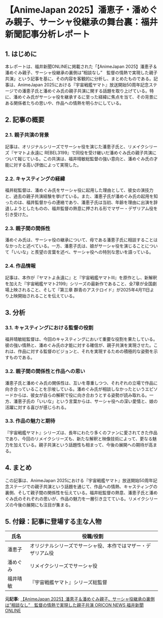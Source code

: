 # 【AnimeJapan 2025】潘恵子・潘めぐみ親子、サーシャ役継承の舞台裏：福井新聞記事分析レポート

## 1. はじめに

本レポートは、福井新聞ONLINEに掲載された「【AnimeJapan 2025】潘恵子＆潘めぐみ親子、サーシャ役継承の裏側は”相談なし”　監督の情熱で実現した親子共演」という記事を基に、その内容を客観的に分析し、まとめたものである。記事は、AnimeJapan 2025における『宇宙戦艦ヤマト』放送開始50周年記念ステージでの潘恵子氏と潘めぐみ氏の親子共演に関する話題を取り上げている。特に、潘めぐみ氏がサーシャ役を継承するに至った経緯に焦点を当て、その背景にある関係者たちの思いや、作品への情熱を明らかにしている。

## 2. 記事の概要

### 2.1. 親子共演の背景

記事は、オリジナルシリーズでサーシャ役を演じた潘恵子氏と、リメイクシリーズ『ヤマトよ永遠に REBEL3199』で同役を受け継いだ潘めぐみ氏の親子共演について報じている。この共演は、福井晴敏総監督の強い意向と、潘めぐみ氏の才能に対する高い評価によって実現した。

### 2.2. キャスティングの経緯

福井総監督は、潘めぐみ氏をサーシャ役に起用した理由として、彼女の演技力と、過去の親子共演経験を挙げている。また、潘恵子氏が潘めぐみ氏の起用を知ったのは、福井監督からの連絡であり、潘恵子氏は当初、年齢を理由に出演を辞退しようとしたものの、福井監督の熱意に押される形でマザー・デザリアム役を引き受けた。

### 2.3. 親子間の関係性

潘めぐみ氏は、サーシャ役の継承について、母である潘恵子氏に相談することはなかったと述べている。一方、潘恵子氏は、娘がサーシャ役を演じることについて「いいな」と羨望の言葉を述べ、サーシャ役への特別な思いを語っている。

### 2.4. 作品情報

記事は、本作が『ヤマトよ永遠に』と『宇宙戦艦ヤマトIII』を原作とし、新解釈を加えた『宇宙戦艦ヤマト2199』シリーズの最新作であること、全7章が全国劇場上映されること、そして『第三章 群青のアステロイド』が2025年4月11日より上映開始されることを伝えている。

## 3. 分析

### 3.1. キャスティングにおける監督の役割

福井晴敏総監督は、今回のキャスティングにおいて重要な役割を果たしている。彼の強い情熱と、潘めぐみ氏の才能に対する確信が、親子共演を実現させた。これは、作品に対する監督のビジョンと、それを実現するための積極的な姿勢を示すものである。

### 3.2. 親子間の関係性と作品への思い

潘恵子氏と潘めぐみ氏の関係性は、互いを尊重しつつ、それぞれの立場で作品に向き合っていることを示唆している。潘めぐみ氏が相談しなかったというエピソードからは、彼女が自らの解釈で役に向き合おうとする姿勢が読み取れる。一方、潘恵子氏の「いいな」という言葉からは、サーシャ役への深い愛情と、娘の活躍に対する喜びが感じられる。

### 3.3. 作品の魅力と期待

『宇宙戦艦ヤマト』シリーズは、長年にわたり多くのファンに愛されてきた作品であり、今回のリメイクシリーズも、新たな解釈と映像技術によって、更なる魅力を加えている。親子共演という話題性も相まって、今後の展開への期待が高まる。

## 4. まとめ

この記事は、AnimeJapan 2025における『宇宙戦艦ヤマト』放送開始50周年記念ステージでの親子共演という話題を通じて、作品への情熱、キャスティングの裏側、そして親子間の関係性を伝えている。福井総監督の熱意、潘恵子氏と潘めぐみ氏のそれぞれの思いが、作品の魅力を一層引き立てている。リメイクシリーズの今後の展開にも注目が集まる。

## 5. 付録：記事に登場する主な人物

| 氏名 | 役職/役割 |
| ----------- | ----------------------------------------- |
| 潘恵子 | オリジナルシリーズでサーシャ役、本作ではマザー・デザリアム役 |
| 潘めぐみ | リメイクシリーズでサーシャ役 |
| 福井晴敏 | 『宇宙戦艦ヤマト』シリーズ総監督 |


**元記事:** [【AnimeJapan 2025】潘恵子＆潘めぐみ親子、サーシャ役継承の裏側は”相談なし”　監督の情熱で実現した親子共演 ORICON NEWS 福井新聞ONLINE](https://www.fukuishimbun.co.jp/articles/-/2268956)